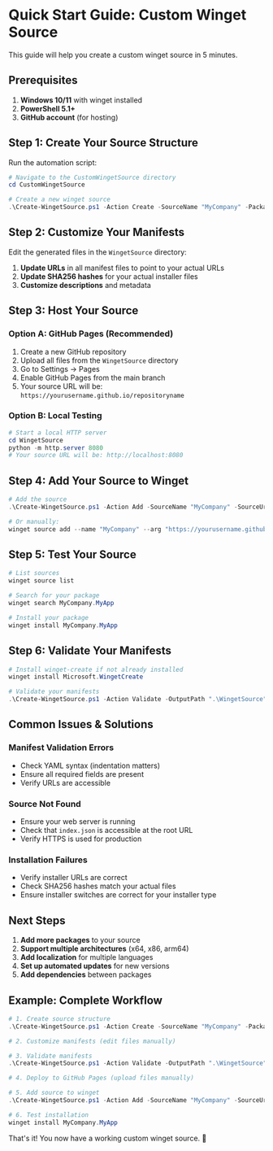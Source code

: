 # Quick Start Guide: Custom Winget Source

This guide will help you create a custom winget source in 5 minutes.

## Prerequisites

1. **Windows 10/11** with winget installed
2. **PowerShell 5.1+**
3. **GitHub account** (for hosting)

## Step 1: Create Your Source Structure

Run the automation script:

```powershell
# Navigate to the CustomWingetSource directory
cd CustomWingetSource

# Create a new winget source
.\Create-WingetSource.ps1 -Action Create -SourceName "MyCompany" -PackageName "MyApp" -PackageVersion "1.0.0" -Publisher "MyCompany" -SourceUrl "https://mycompany.com/winget"
```

## Step 2: Customize Your Manifests

Edit the generated files in the `WingetSource` directory:

1. **Update URLs** in all manifest files to point to your actual URLs
2. **Update SHA256 hashes** for your actual installer files
3. **Customize descriptions** and metadata

## Step 3: Host Your Source

### Option A: GitHub Pages (Recommended)

1. Create a new GitHub repository
2. Upload all files from the `WingetSource` directory
3. Go to Settings → Pages
4. Enable GitHub Pages from the main branch
5. Your source URL will be: `https://yourusername.github.io/repositoryname`

### Option B: Local Testing

```powershell
# Start a local HTTP server
cd WingetSource
python -m http.server 8080
# Your source URL will be: http://localhost:8080
```

## Step 4: Add Your Source to Winget

```powershell
# Add the source
.\Create-WingetSource.ps1 -Action Add -SourceName "MyCompany" -SourceUrl "https://yourusername.github.io/repositoryname"

# Or manually:
winget source add --name "MyCompany" --arg "https://yourusername.github.io/repositoryname"
```

## Step 5: Test Your Source

```powershell
# List sources
winget source list

# Search for your package
winget search MyCompany.MyApp

# Install your package
winget install MyCompany.MyApp
```

## Step 6: Validate Your Manifests

```powershell
# Install winget-create if not already installed
winget install Microsoft.WingetCreate

# Validate your manifests
.\Create-WingetSource.ps1 -Action Validate -OutputPath ".\WingetSource"
```

## Common Issues & Solutions

### Manifest Validation Errors
- Check YAML syntax (indentation matters)
- Ensure all required fields are present
- Verify URLs are accessible

### Source Not Found
- Ensure your web server is running
- Check that `index.json` is accessible at the root URL
- Verify HTTPS is used for production

### Installation Failures
- Verify installer URLs are correct
- Check SHA256 hashes match your actual files
- Ensure installer switches are correct for your installer type

## Next Steps

1. **Add more packages** to your source
2. **Support multiple architectures** (x64, x86, arm64)
3. **Add localization** for multiple languages
4. **Set up automated updates** for new versions
5. **Add dependencies** between packages

## Example: Complete Workflow

```powershell
# 1. Create source structure
.\Create-WingetSource.ps1 -Action Create -SourceName "MyCompany" -PackageName "MyApp" -PackageVersion "1.0.0"

# 2. Customize manifests (edit files manually)

# 3. Validate manifests
.\Create-WingetSource.ps1 -Action Validate -OutputPath ".\WingetSource"

# 4. Deploy to GitHub Pages (upload files manually)

# 5. Add source to winget
.\Create-WingetSource.ps1 -Action Add -SourceName "MyCompany" -SourceUrl "https://yourusername.github.io/repositoryname"

# 6. Test installation
winget install MyCompany.MyApp
```

That's it! You now have a working custom winget source. 🎉 